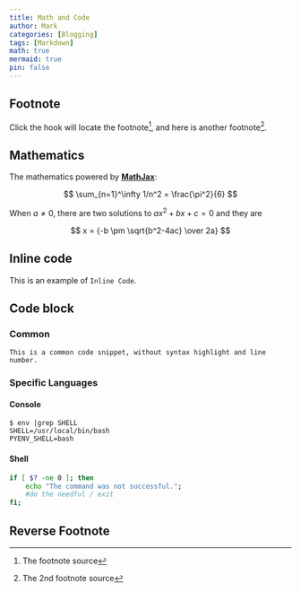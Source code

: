 ```yaml
---
title: Math and Code
author: Mark
categories: [Blogging]
tags: [Markdown]
math: true
mermaid: true
pin: false
---
```


## Footnote

Click the hook will locate the footnote[^footnote], and here is another footnote[^fn-nth-2].

## Mathematics

The mathematics powered by [**MathJax**](https://www.mathjax.org/):

$$ \sum_{n=1}^\infty 1/n^2 = \frac{\pi^2}{6} $$

When $a \ne 0$, there are two solutions to $ax^2 + bx + c = 0$ and they are

$$ x = {-b \pm \sqrt{b^2-4ac} \over 2a} $$

## Inline code

This is an example of `Inline Code`.


## Code block

### Common
```
This is a common code snippet, without syntax highlight and line number.
```
### Specific Languages
#### Console
```console
$ env |grep SHELL
SHELL=/usr/local/bin/bash
PYENV_SHELL=bash
```
#### Shell
```bash
if [ $? -ne 0 ]; then
    echo "The command was not successful.";
    #do the needful / exit
fi;
```
## Reverse Footnote
[^footnote]: The footnote source
[^fn-nth-2]: The 2nd footnote source

